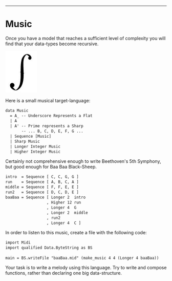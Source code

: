 
----

Music
=====

Once you have a model that reaches a sufficient level of complexity you will find
that your data-types become recursive.

<!-- http://i824.photobucket.com/albums/zz163/Boysie8/Telecaster%20build/f-hole.jpg -->
<div class="center"><img src="resources/images/f-hole.jpg" /></div>

Here is a small musical target-language:

~~~{data-language="haskell"}
data Music
  = A_ -- Underscore Represents a Flat
  | A
  | A' -- Prime represents a Sharp
       -- ... B, C, D, E, F, G ...
  | Sequence [Music]
  | Sharp Music
  | Longer Integer Music
  | Higher Integer Music
~~~

Certainly not comprehensive enough to write Beethoven's 5th Symphony,
but good enough for Baa Baa Black-Sheep.

~~~{data-language="haskell"}
intro  = Sequence [ C, C, G, G ]
run    = Sequence [ A, B, C, A ]
middle = Sequence [ F, F, E, E ]
run2   = Sequence [ D, C, D, E ]
baaBaa = Sequence [ Longer 2  intro
                  , Higher 12 run
                  , Longer 4  G
                  , Longer 2  middle
                  , run2
                  , Longer 4  C ]
~~~


In order to listen to this music, create a file with the following code:

~~~{data-language="haskell"}
import Midi
import qualified Data.ByteString as BS

main = BS.writeFile "baaBaa.mid" (make_music 4 4 (Longer 4 baaBaa))
~~~

Your task is to write a melody using this language. Try to write and compose
functions, rather than declaring one big data-structure.
